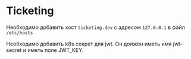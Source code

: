 # Ticketing

Необходимо добавить хост `ticketing.dev` с адресом `127.0.0.1` в файл `/etc/hosts`

Необходимо добавить k8s секрет для jwt. Он должен иметь имя jwt-secret и иметь поле JWT_KEY.